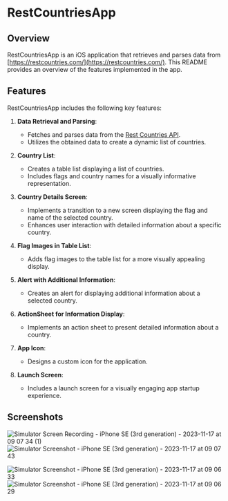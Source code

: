 # RestCountriesApp

## Overview

RestCountriesApp is an iOS application that retrieves and parses data from [https://restcountries.com/](https://restcountries.com/). This README provides an overview of the features implemented in the app.

## Features

RestCountriesApp includes the following key features:

1. **Data Retrieval and Parsing**:
   - Fetches and parses data from the [Rest Countries API](https://restcountries.com/).
   - Utilizes the obtained data to create a dynamic list of countries.

2. **Country List**:
   - Creates a table list displaying a list of countries.
   - Includes flags and country names for a visually informative representation.

3. **Country Details Screen**:
   - Implements a transition to a new screen displaying the flag and name of the selected country.
   - Enhances user interaction with detailed information about a specific country.

4. **Flag Images in Table List**:
   - Adds flag images to the table list for a more visually appealing display.

5. **Alert with Additional Information**:
   - Creates an alert for displaying additional information about a selected country.

6. **ActionSheet for Information Display**:
   - Implements an action sheet to present detailed information about a country.

7. **App Icon**:
   - Designs a custom icon for the application.

8. **Launch Screen**:
   - Includes a launch screen for a visually engaging app startup experience.


## Screenshots

![Simulator Screen Recording - iPhone SE (3rd generation) - 2023-11-17 at 09 07 34 (1)](https://github.com/StasyaOmak/Test_Code-Storybord/assets/127408467/edd0076f-a682-4a0e-823c-b72661e74818) ![Simulator Screenshot - iPhone SE (3rd generation) - 2023-11-17 at 09 07 43](https://github.com/StasyaOmak/Test_Code-Storybord/assets/127408467/6a1bad69-ad0f-416c-b556-4aaf2912e043)


![Simulator Screenshot - iPhone SE (3rd generation) - 2023-11-17 at 09 06 33](https://github.com/StasyaOmak/Test_Code-Storybord/assets/127408467/3e2d06cb-f44c-4060-8ff2-b0993adbe2e2) ![Simulator Screenshot - iPhone SE (3rd generation) - 2023-11-17 at 09 06 29](https://github.com/StasyaOmak/Test_Code-Storybord/assets/127408467/84eb109c-8b6a-4b99-a920-d5a5fc6ed4aa)

